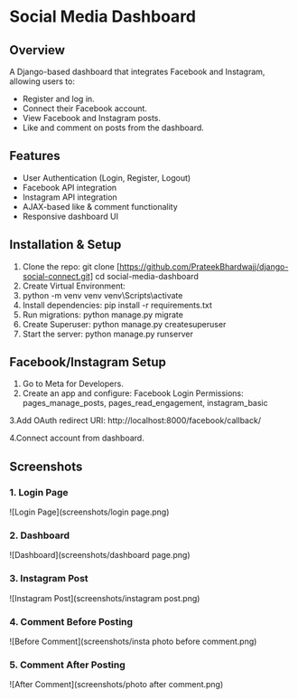 # Social Media Dashboard

## Overview
A Django-based dashboard that integrates Facebook and Instagram, allowing users to:
- Register and log in.
- Connect their Facebook account.
- View Facebook and Instagram posts.
- Like and comment on posts from the dashboard.

## Features
- User Authentication (Login, Register, Logout)
- Facebook API integration
- Instagram API integration
- AJAX-based like & comment functionality
- Responsive dashboard UI

## Installation & Setup
1. Clone the repo:
   git clone [https://github.com/PrateekBhardwajj/django-social-connect.git]
   cd social-media-dashboard
2. Create Virtual Environment:
3. python -m venv venv
   venv\Scripts\activate
4. Install dependencies:
   pip install -r requirements.txt
5. Run migrations:
   python manage.py migrate
6. Create Superuser:
   python manage.py createsuperuser
7. Start the server:
   python manage.py runserver

## Facebook/Instagram Setup
1. Go to Meta for Developers.
2. Create an app and configure:
   Facebook Login
   Permissions: pages_manage_posts, pages_read_engagement, instagram_basic

3.Add OAuth redirect URI:
   http://localhost:8000/facebook/callback/

4.Connect account from dashboard.

## Screenshots

### 1. Login Page
![Login Page](screenshots/login page.png)

### 2. Dashboard
![Dashboard](screenshots/dashboard page.png)

### 3. Instagram Post
![Instagram Post](screenshots/instagram post.png)

### 4. Comment Before Posting
![Before Comment](screenshots/insta photo before comment.png)

### 5. Comment After Posting
![After Comment](screenshots/photo after comment.png)

